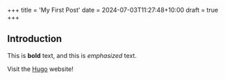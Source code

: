 +++
title = 'My First Post'
date = 2024-07-03T11:27:48+10:00
draft = true
+++
## Introduction

This is **bold** text, and this is *emphasized* text.

Visit the [Hugo](https://gohugo.io) website!

